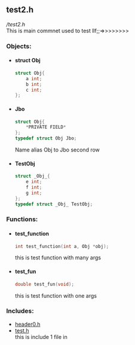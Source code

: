 ## test2.h
*/test2.h*\
This is main commnet
used to test
llf;;=>>>>>>>>

### **Objects:**
* #### **struct Obj**
	```c
	struct Obj{
		a int;
		b int;
		c int;
	};
	```
* #### **Jbo**
	```c
	struct Obj{
		*PRIVATE FIELD*
	};
	typedef struct Obj Jbo;
	```

	Name alias Obj to Jbo second row
* #### **TestObj**
	```c
	struct _Obj_{
		e int;
		f int;
		g int;
	};
	typedef struct _Obj_ TestObj;
	```

### **Functions:**
* #### **test_function**
	```c
	int test_function(int a, Obj *obj);
	```

	this is test function with many args
* #### **test_fun**
	```c
	double test_fun(void);
	```

	this is test function with one args

### **Includes:**
* [header0.h](Header0)
* [test.h](Home)\
	this is include 1 file in